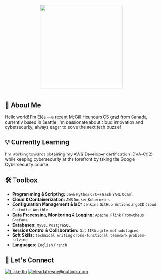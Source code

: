 <div id="header" align="center">
  <img src="https://media.giphy.com/media/v1.Y2lkPTc5MGI3NjExZWtmNzBoM3N3MzZ3YmJxYWlsOXkyaHdvdXNjZHdrZThjeDluYzZkciZlcD12MV9pbnRlcm5hbF9naWZfYnlfaWQmY3Q9cw/3kPDmoWdBpQPNhCnUG/giphy.gif" width="275"/>
</div>
<p align="center"><img src="https://komarev.com/ghpvc/?username=eleadufresne&style=flat-square&color=blue" alt=""></p>

## 🚀 About Me

Hello world! I'm Éléa —a recent McGill Hounours CS grad from Canada, currently based in Seattle. I'm passionate about cloud innovation and cybersecurity, always eager to solve the next tech puzzle!
 
## 💡 Currently Learning

I'm working towards obtaining my AWS Developer certification (DVA-C02) while keeping cybersecurity at the forefront by taking the Google Cybersecurity course.

## 🛠 Toolbox

- **Programming & Scripting:** `Java` `Python` `C/C++` `Bash` `YAML` `OCaml`
- **Cloud & Containerization:** `AWS` `Docker` `Kubernetes`
- **Configuration Management & IaC:** `Jenkins` `GitHub Actions` `ArgoCD` `Cloud Custodian` `Ansible` 
- **Data Processing, Monitoring & Logging:** `Apache Flink` `Prometheus` `Grafana`
- **Databases:** `MySQL` `PostgreSQL`
- **Version Control & Collaboration:** `Git` `JIRA` `agile methodologies`
- **Soft Skills:** `technical writing` `cross-functional teamwork` `problem-solving`
- **Languages:** `English` `French`
  
<!--
## :woman_technologist: Stats
[![GitHub Streak](http://github-readme-streak-stats.herokuapp.com?user=eleadufresne&theme=dark&background=000000)](https://git.io/streak-stats)

[![Top Langs](https://github-readme-stats.vercel.app/api/top-langs/?username=eleadufresne&layout=compact&theme=vision-friendly-dark)](https://github.com/anuraghazra/github-readme-stats)
-->

## 🤝 Let's Connect

<a href="https://www.linkedin.com/in/eleadufresne/">![LinkedIn](https://img.shields.io/badge/LinkedIn-0077B5?style=for-the-badge&logo=linkedin&logoColor=white)</a>
<a href="mailto:eleadufresne@outlook.com">![eleadufresne@outlook.com](https://img.shields.io/badge/email-D14836?style=for-the-badge&logo=maildotru&logoColor=white)</a> 
